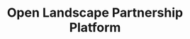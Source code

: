 ---
title: 'Open Landscape Partnership Platform'
slug: 'open-landscape-platform'
thumbnail: '/assets/images/gallery/'
published: true
categories: [gallery]
description: 'View and analyze ultra-high-resolution satellite imagery (up to 50 centimeters) for select forest landscapes.'
href: 'http://www.sustainablepalmoil.org/spott'
href_target: '_blank'
href_text: 'Launch App'
href_class: 'btn green medium mobile-friendly'
source: 'Transparent World'
filters: 'crowdsourcing, data, maps, satellite-imagery'
---
